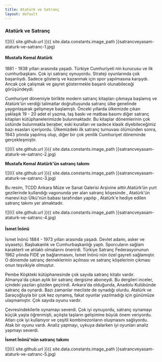 ```yaml
---
title: Atatürk ve Satranç
layout: default
---
```


### Atatürk ve Satranç

![]({{ site.github.url }}{{ site.data.constants.image_path }}satrancveyasam-ataturk-ve-satranc-1.jpg)

#### Mustafa Kemal Atatürk  

1881 - 1938 yılları arasında yaşadı. Türkiye Cumhuriyeti nin kurucusu ve ilk cumhurbaşkanı. Çok iyi satranç oynuyordu. Strateji oyunlarında çok başarılıydı. Sadece gösteriş ve kazanmak için spor yapılmasına karşıydı. Ancak çok çalışmak ve gayret göstermekle başarılı olunabileceği görüşündeydi.

Cumhuriyet dönemiyle birlikte modern satranç kitapları çıkmaya başlamış ve Atatürk'ün verdiği talimatlar doğrultusunda satranç ülke genelinde yaygınlaşarak gelişmeye başlamıştı. Önceki yıllarda ülkemizde çıkan yaklaşık 19 - 20 adet el yazma, taş baskı ve matbaa basımı diğer satranç kitapları kütüphanelerimizde bulunmaktadır. Bu kitaplar dönemlerinin çok üstünde bulunmakla beraber, eski kuralları ve sadece klasik diyebileceğimiz bazı esasları içeriyordu. Ülkemizdeki ilk satranç turnuvası ölümünden sonra, 1943 yılında yapılmış olup, diğer bir çok yenilik Cumhuriyet döneminde gerçekleşmiştir.

![]({{ site.github.url }}{{ site.data.constants.image_path }}satrancveyasam-ataturk-ve-satranc-2.jpg)

**Mustafa Kemal Atatürk'ün satranç takımı**

![]({{ site.github.url }}{{ site.data.constants.image_path }}satrancveyasam-ataturk-ve-satranc-3.jpg)

Bu resim, TCDD Ankara Müze ve Sanat Galerisi Arşivine aittir.Atatürk’ün yurt gezilerinde kullandığı vagonunda yer alan satranç köşesinde , Atatürk'ün manevi kızı Ülkü'nün babası tarafından yapılıp , Atatürk'e hediye edilen satranç takımı yer almaktadır.


![]({{ site.github.url }}{{ site.data.constants.image_path }}satrancveyasam-ataturk-ve-satranc-4.jpg)

#### İsmet İnönü  

İsmet İnönü 1884 - 1973 yılları arasında yaşadı. Devlet adamı, asker ve siyasetçi. Başbakanlık ve Cumhurbaşkanlığı yaptı. Sporcuların sağlam karakterli ve ahlaklı olmalarını önerirdi. Türkiye Satranç Federasyonunun 1962 yılında FIDE ye bağlanmasını, İsmet İnönü nün özel gayreti sağlamıştır. O dönemde satranç derneklerinin açılması ve satranç köşelerinin çıkması onun teşvikiyle olmuştur.

Pembe Köşkteki kütüphanesinde çok sayıda satranç kitabı vardır. Almanya'da çıkan aylık bir satranç dergisine aboneydi. Bu dergileri inceler, içindeki yazıları gözden geçirirdi. Ankara'da olduğunda, Anadolu Kulübünde satranç da oynardı. Bazı zamanlar mecliste de oynadığı olurdu. Atatürk ve Saraçoğluyla bir çok kez oynamış, fakat oyunlar yazılmadığı için günümüze ulaşmamıştır. Çok sayıda oyunu vardır.

Çevresindekilerle oynamayı severdi. Çok iyi oynuyordu, satranç oynamayı küçük yaşta öğrenmişti, açılışta taşların gelişimine büyük önem veriyordu. Atları çok iyi kullanıyor ve çeşitli kombinezonların oluşmasını sağlıyordu. Atak bir oyunu vardı. Analiz yapmayı, uykuya dalarken iyi oyunları analiz yapmayı severdi.

**İsmet İnönü'nün satranç takımı**

![]({{ site.github.url }}{{ site.data.constants.image_path }}satrancveyasam-ataturk-ve-satranc-5.jpg)
